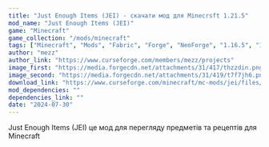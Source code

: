 ```yaml
---
title: "Just Enough Items (JEI) - скачати мод для Minecrsft 1.21.5"
mod_name: "Just Enough Items (JEI)"
game: "Minecraft"
game_collection: "/mods/minecraft"
tags: ["Minecraft", "Mods", "Fabric", "Forge", "NeoForge", "1.16.5", "1.20.1", "1.20.2", "1.20.4", "1.20.6", "1.21.1", "1.21.3", "1.21.4", "1.21.5"]
author: "mezz"
author_link: "https://www.curseforge.com/members/mezz/projects"
image_first: "https://media.forgecdn.net/attachments/31/417/thzzdin.png"
image_second: "https://media.forgecdn.net/attachments/31/419/t7f7jh6.png"
download_link: "https://www.curseforge.com/minecraft/mc-mods/jei/files/all?page=1&pageSize=20"
mod_dependencies: ""
dependencies_link: ""
date: "2024-07-30"
---
```


Just Enough Items (JEI) це мод для перегляду предметів та рецептів для Minecraft